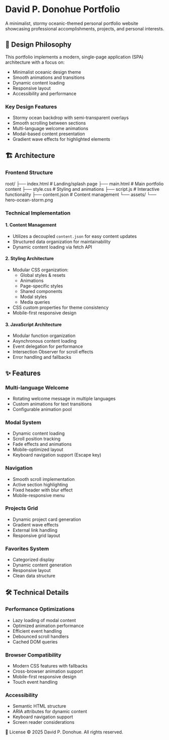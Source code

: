 # David P. Donohue Portfolio

A minimalist, stormy oceanic-themed personal portfolio website showcasing professional accomplishments, projects, and personal interests.

## 🌊 Design Philosophy

This portfolio implements a modern, single-page application (SPA) architecture with a focus on:
- Minimalist oceanic design theme
- Smooth animations and transitions
- Dynamic content loading
- Responsive layout
- Accessibility and performance

### Key Design Features
- Stormy ocean backdrop with semi-transparent overlays
- Smooth scrolling between sections
- Multi-language welcome animations
- Modal-based content presentation
- Gradient wave effects for highlighted elements

## 🏗 Architecture

### Frontend Structure
root/
├── index.html # Landing/splash page
├── main.html # Main portfolio content
├── style.css # Styling and animations
├── script.js # Interactive functionality
├── content.json # Content management
└── assets/
└── hero-ocean-storm.png


### Technical Implementation

#### 1. Content Management
- Utilizes a decoupled `content.json` for easy content updates
- Structured data organization for maintainability
- Dynamic content loading via fetch API

#### 2. Styling Architecture
- Modular CSS organization:
  - Global styles & resets
  - Animations
  - Page-specific styles
  - Shared components
  - Modal styles
  - Media queries
- CSS custom properties for theme consistency
- Mobile-first responsive design

#### 3. JavaScript Architecture
- Modular function organization
- Asynchronous content loading
- Event delegation for performance
- Intersection Observer for scroll effects
- Error handling and fallbacks

## ✨ Features

### Multi-language Welcome
- Rotating welcome message in multiple languages
- Custom animations for text transitions
- Configurable animation pool

### Modal System
- Dynamic content loading
- Scroll position tracking
- Fade effects and animations
- Mobile-optimized layout
- Keyboard navigation support (Escape key)

### Navigation
- Smooth scroll implementation
- Active section highlighting
- Fixed header with blur effect
- Mobile-responsive menu

### Projects Grid
- Dynamic project card generation
- Gradient wave effects
- External link handling
- Responsive grid layout

### Favorites System
- Categorized display
- Dynamic content generation
- Responsive layout
- Clean data structure

## 🛠 Technical Details

### Performance Optimizations
- Lazy loading of modal content
- Optimized animation performance
- Efficient event handling
- Debounced scroll handlers
- Cached DOM queries

### Browser Compatibility
- Modern CSS features with fallbacks
- Cross-browser animation support
- Mobile-first responsive design
- Touch event handling

### Accessibility
- Semantic HTML structure
- ARIA attributes for dynamic content
- Keyboard navigation support
- Screen reader considerations

📄 License
© 2025 David P. Donohue. All rights reserved.
